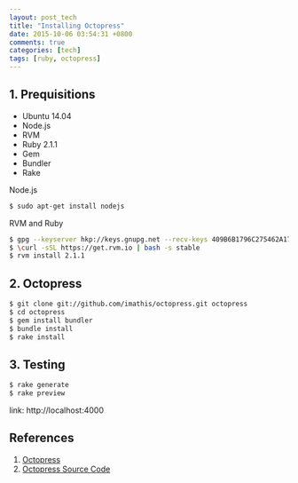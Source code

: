 ```yaml
---
layout: post_tech
title: "Installing Octopress"
date: 2015-10-06 03:54:31 +0800
comments: true
categories: [tech]
tags: [ruby, octopress]
---
```


## 1. Prequisitions

- Ubuntu 14.04
- Node.js
- RVM
- Ruby 2.1.1
- Gem
- Bundler
- Rake

Node.js

```bash
$ sudo apt-get install nodejs
```

RVM and Ruby

```bash
$ gpg --keyserver hkp://keys.gnupg.net --recv-keys 409B6B1796C275462A1703113804BB82D39DC0E3
$ \curl -sSL https://get.rvm.io | bash -s stable
$ rvm install 2.1.1
```

## 2. Octopress

```bash
$ git clone git://github.com/imathis/octopress.git octopress
$ cd octopress
$ gem install bundler
$ bundle install
$ rake install
```

## 3. Testing

```bash
$ rake generate
$ rake preview
```

link: http://localhost:4000


## References

1. [Octopress](http://octopress.org/docs/setup/)
2. [Octopress Source Code](https://github.com/imathis/octopress)
